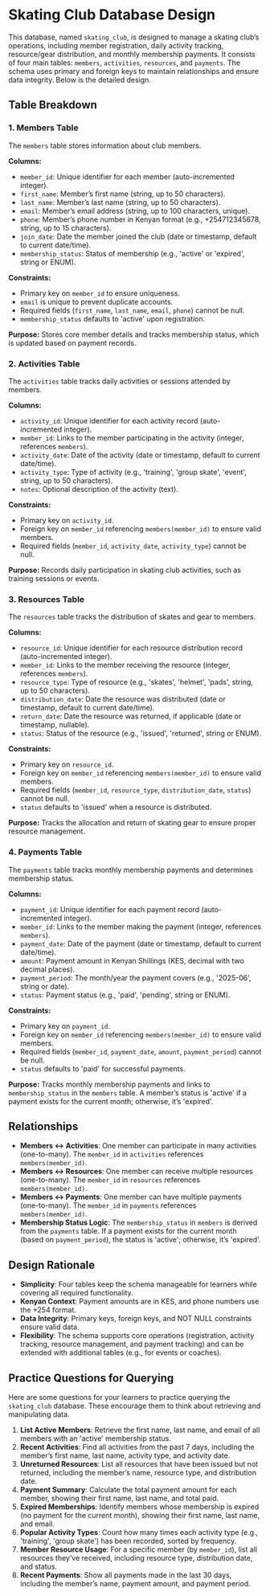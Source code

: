 # Skating Club Database Design

This database, named `skating_club`, is designed to manage a skating club’s operations, including member registration, daily activity tracking, resource/gear distribution, and monthly membership payments. It consists of four main tables: `members`, `activities`, `resources`, and `payments`. The schema uses primary and foreign keys to maintain relationships and ensure data integrity. Below is the detailed design.

## Table Breakdown

### 1. Members Table

The `members` table stores information about club members.

**Columns:**

- `member_id`: Unique identifier for each member (auto-incremented integer).
- `first_name`: Member’s first name (string, up to 50 characters).
- `last_name`: Member’s last name (string, up to 50 characters).
- `email`: Member’s email address (string, up to 100 characters, unique).
- `phone`: Member’s phone number in Kenyan format (e.g., +254712345678, string, up to 15 characters).
- `join_date`: Date the member joined the club (date or timestamp, default to current date/time).
- `membership_status`: Status of membership (e.g., 'active' or 'expired', string or ENUM).

**Constraints:**

- Primary key on `member_id` to ensure uniqueness.
- `email` is unique to prevent duplicate accounts.
- Required fields (`first_name`, `last_name`, `email`, `phone`) cannot be null.
- `membership_status` defaults to 'active' upon registration.

**Purpose:** Stores core member details and tracks membership status, which is updated based on payment records.

### 2. Activities Table

The `activities` table tracks daily activities or sessions attended by members.

**Columns:**

- `activity_id`: Unique identifier for each activity record (auto-incremented integer).
- `member_id`: Links to the member participating in the activity (integer, references `members`).
- `activity_date`: Date of the activity (date or timestamp, default to current date/time).
- `activity_type`: Type of activity (e.g., 'training', 'group skate', 'event', string, up to 50 characters).
- `notes`: Optional description of the activity (text).

**Constraints:**

- Primary key on `activity_id`.
- Foreign key on `member_id` referencing `members(member_id)` to ensure valid members.
- Required fields (`member_id`, `activity_date`, `activity_type`) cannot be null.

**Purpose:** Records daily participation in skating club activities, such as training sessions or events.

### 3. Resources Table

The `resources` table tracks the distribution of skates and gear to members.

**Columns:**

- `resource_id`: Unique identifier for each resource distribution record (auto-incremented integer).
- `member_id`: Links to the member receiving the resource (integer, references `members`).
- `resource_type`: Type of resource (e.g., 'skates', 'helmet', 'pads', string, up to 50 characters).
- `distribution_date`: Date the resource was distributed (date or timestamp, default to current date/time).
- `return_date`: Date the resource was returned, if applicable (date or timestamp, nullable).
- `status`: Status of the resource (e.g., 'issued', 'returned', string or ENUM).

**Constraints:**

- Primary key on `resource_id`.
- Foreign key on `member_id` referencing `members(member_id)` to ensure valid members.
- Required fields (`member_id`, `resource_type`, `distribution_date`, `status`) cannot be null.
- `status` defaults to 'issued' when a resource is distributed.

**Purpose:** Tracks the allocation and return of skating gear to ensure proper resource management.

### 4. Payments Table

The `payments` table tracks monthly membership payments and determines membership status.

**Columns:**

- `payment_id`: Unique identifier for each payment record (auto-incremented integer).
- `member_id`: Links to the member making the payment (integer, references `members`).
- `payment_date`: Date of the payment (date or timestamp, default to current date/time).
- `amount`: Payment amount in Kenyan Shillings (KES, decimal with two decimal places).
- `payment_period`: The month/year the payment covers (e.g., '2025-06', string or date).
- `status`: Payment status (e.g., 'paid', 'pending', string or ENUM).

**Constraints:**

- Primary key on `payment_id`.
- Foreign key on `member_id` referencing `members(member_id)` to ensure valid members.
- Required fields (`member_id`, `payment_date`, `amount`, `payment_period`) cannot be null.
- `status` defaults to 'paid' for successful payments.

**Purpose:** Tracks monthly membership payments and links to `membership_status` in the `members` table. A member’s status is 'active' if a payment exists for the current month; otherwise, it’s 'expired'.

## Relationships

- **Members ↔ Activities**: One member can participate in many activities (one-to-many). The `member_id` in `activities` references `members(member_id)`.
- **Members ↔ Resources**: One member can receive multiple resources (one-to-many). The `member_id` in `resources` references `members(member_id)`.
- **Members ↔ Payments**: One member can have multiple payments (one-to-many). The `member_id` in `payments` references `members(member_id)`.
- **Membership Status Logic**: The `membership_status` in `members` is derived from the `payments` table. If a payment exists for the current month (based on `payment_period`), the status is 'active'; otherwise, it’s 'expired'.

## Design Rationale

- **Simplicity**: Four tables keep the schema manageable for learners while covering all required functionality.
- **Kenyan Context**: Payment amounts are in KES, and phone numbers use the +254 format.
- **Data Integrity**: Primary keys, foreign keys, and NOT NULL constraints ensure valid data.
- **Flexibility**: The schema supports core operations (registration, activity tracking, resource management, and payment tracking) and can be extended with additional tables (e.g., for events or coaches).

## Practice Questions for Querying

Here are some questions for your learners to practice querying the `skating_club` database. These encourage them to think about retrieving and manipulating data.

1. **List Active Members**: Retrieve the first name, last name, and email of all members with an 'active' membership status.
2. **Recent Activities**: Find all activities from the past 7 days, including the member’s first name, last name, activity type, and activity date.
3. **Unreturned Resources**: List all resources that have been issued but not returned, including the member’s name, resource type, and distribution date.
4. **Payment Summary**: Calculate the total payment amount for each member, showing their first name, last name, and total paid.
5. **Expired Memberships**: Identify members whose membership is expired (no payment for the current month), showing their first name, last name, and email.
6. **Popular Activity Types**: Count how many times each activity type (e.g., 'training', 'group skate') has been recorded, sorted by frequency.
7. **Member Resource Usage**: For a specific member (by `member_id`), list all resources they’ve received, including resource type, distribution date, and status.
8. **Recent Payments**: Show all payments made in the last 30 days, including the member’s name, payment amount, and payment period.
